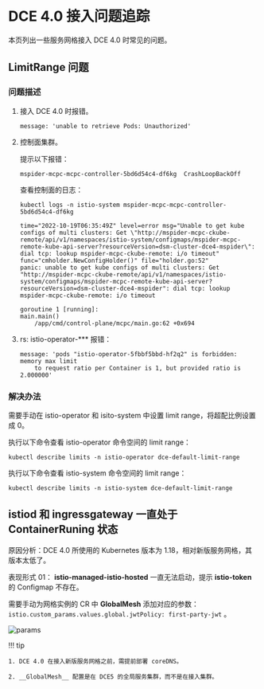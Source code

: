 # DCE 4.0 接入问题追踪

本页列出一些服务网格接入 DCE 4.0 时常见的问题。

## LimitRange 问题

### 问题描述

1. 接入 DCE 4.0 时报错。

    ```console
    message: 'unable to retrieve Pods: Unauthorized'
    ```

1. 控制面集群。

    提示以下报错：

    ```console
    mspider-mcpc-mcpc-controller-5bd6d54c4-df6kg  CrashLoopBackOff
    ```

    查看控制面的日志：

    ```shell
    kubectl logs -n istio-system mspider-mcpc-mcpc-controller-5bd6d54c4-df6kg
    ```

    ```console
    time="2022-10-19T06:35:49Z" level=error msg="Unable to get kube configs of multi clusters: Get \"http://mspider-mcpc-ckube-remote/api/v1/namespaces/istio-system/configmaps/mspider-mcpc-remote-kube-api-server?resourceVersion=dsm-cluster-dce4-mspider\": dial tcp: lookup mspider-mcpc-ckube-remote: i/o timeout" func="cmholder.NewConfigHolder()" file="holder.go:52"
    panic: unable to get kube configs of multi clusters: Get "http://mspider-mcpc-ckube-remote/api/v1/namespaces/istio-system/configmaps/mspider-mcpc-remote-kube-api-server?resourceVersion=dsm-cluster-dce4-mspider": dial tcp: lookup mspider-mcpc-ckube-remote: i/o timeout

    goroutine 1 [running]:
    main.main()
        /app/cmd/control-plane/mcpc/main.go:62 +0x694
    ```

1. rs: istio-operator-*** 报错：

    ```console
    message: 'pods "istio-operator-5fbbf5bbd-hf2q2" is forbidden: memory max limit
        to request ratio per Container is 1, but provided ratio is 2.000000'
    ```

### 解决办法

需要手动在 istio-operator 和 isito-system 中设置 limit range，将超配比例设置成 0。

执行以下命令查看 istio-operator 命令空间的 limit range：

```shell
kubectl describe limits -n istio-operator dce-default-limit-range
```

执行以下命令查看 istio-system 命令空间的 limit range：

```shell
kubectl describe limits -n istio-system dce-default-limit-range
```

## istiod 和 ingressgateway 一直处于 ContainerRuning 状态

原因分析：DCE 4.0 所使用的 Kubernetes 版本为 1.18，相对新版服务网格，其版本太低了。

表现形式 01： __istio-managed-istio-hosted__ 一直无法启动，提示 __istio-token__ 的 Configmap 不存在。

需要手动为网格实例的 CR 中 __GlobalMesh__ 添加对应的参数： `istio.custom_params.values.global.jwtPolicy: first-party-jwt` 。

![params](https://docs.daocloud.io/daocloud-docs-images/docs/zh/docs/mspider/troubleshoot/images/dce4-01.png)

!!! tip

    1. DCE 4.0 在接入新版服务网格之前，需提前部署 coreDNS。

    2. __GlobalMesh__ 配置是在 DCE5 的全局服务集群，而不是在接入集群。
